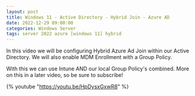 ```yaml
---
layout: post
title: Windows 11 - Active Directory - Hybrid Join - Azure AD
date: 2022-12-29 09:00:00
categories: Windows Server
tags: server 2022 azure [windows 11] hybrid
---
```


In this video we will be configuring Hybrid Azure Ad Join within our Active Directory. We will also enable MDM Enrollment with a Group Policy. 

With this we can use Intune AND our local Group Policy's combined. 
More on this in a later video, so be sure to subscribe!

{% youtube "https://youtu.be/HpDysxGxwR8" %}
